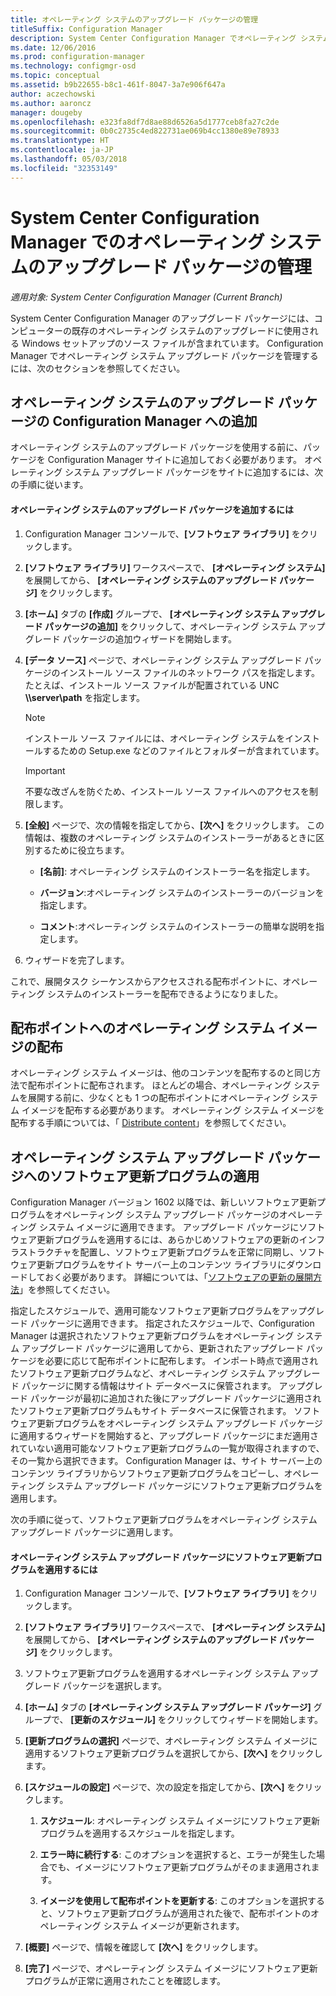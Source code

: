 ```yaml
---
title: オペレーティング システムのアップグレード パッケージの管理
titleSuffix: Configuration Manager
description: System Center Configuration Manager でオペレーティング システムのアップグレード パッケージを管理する方法について説明します。
ms.date: 12/06/2016
ms.prod: configuration-manager
ms.technology: configmgr-osd
ms.topic: conceptual
ms.assetid: b9b22655-b8c1-461f-8047-3a7e906f647a
author: aczechowski
ms.author: aaroncz
manager: dougeby
ms.openlocfilehash: e323fa8df7d8ae88d6526a5d1777ceb8fa27c2de
ms.sourcegitcommit: 0b0c2735c4ed822731ae069b4cc1380e89e78933
ms.translationtype: HT
ms.contentlocale: ja-JP
ms.lasthandoff: 05/03/2018
ms.locfileid: "32353149"
---
```

# <a name="manage-operating-system-upgrade-packages-with-system-center-configuration-manager"></a>System Center Configuration Manager でのオペレーティング システムのアップグレード パッケージの管理

*適用対象: System Center Configuration Manager (Current Branch)*

System Center Configuration Manager のアップグレード パッケージには、コンピューターの既存のオペレーティング システムのアップグレードに使用される Windows セットアップのソース ファイルが含まれています。 Configuration Manager でオペレーティング システム アップグレード パッケージを管理するには、次のセクションを参照してください。

##  <a name="BKMK_AddOSUpgradePkgs"></a> オペレーティング システムのアップグレード パッケージの Configuration Manager への追加  
 オペレーティング システムのアップグレード パッケージを使用する前に、パッケージを Configuration Manager サイトに追加しておく必要があります。 オペレーティング システム アップグレード パッケージをサイトに追加するには、次の手順に従います。  

#### <a name="to-add-an-operating-system-upgrade-package"></a>オペレーティング システムのアップグレード パッケージを追加するには  

1.  Configuration Manager コンソールで、**[ソフトウェア ライブラリ]** をクリックします。  

2.  **[ソフトウェア ライブラリ]** ワークスペースで、 **[オペレーティング システム]** を展開してから、 **[オペレーティング システムのアップグレード パッケージ]** をクリックします。  

3.  **[ホーム]** タブの **[作成]** グループで、 **[オペレーティング システム アップグレード パッケージの追加]** をクリックして、オペレーティング システム アップグレード パッケージの追加ウィザードを開始します。  

4.  **[データ ソース]** ページで、オペレーティング システム アップグレード パッケージのインストール ソース ファイルのネットワーク パスを指定します。 たとえば、インストール ソース ファイルが配置されている UNC **\\\server\path** を指定します。  

    > [!NOTE]  
    >  インストール ソース ファイルには、オペレーティング システムをインストールするための Setup.exe などのファイルとフォルダーが含まれています。  

    > [!IMPORTANT]  
    >  不要な改ざんを防ぐため、インストール ソース ファイルへのアクセスを制限します。  

5.  **[全般]** ページで、次の情報を指定してから、**[次へ]** をクリックします。 この情報は、複数のオペレーティング システムのインストーラーがあるときに区別するために役立ちます。  

    -   **[名前]**: オペレーティング システムのインストーラー名を指定します。  

    -   **バージョン**:オペレーティング システムのインストーラーのバージョンを指定します。  

    -   **コメント**:オペレーティング システムのインストーラーの簡単な説明を指定します。  

6.  ウィザードを完了します。  

 これで、展開タスク シーケンスからアクセスされる配布ポイントに、オペレーティング システムのインストーラーを配布できるようになりました。  

##  <a name="BKMK_DistributeBootImages"></a> 配布ポイントへのオペレーティング システム イメージの配布  
 オペレーティング システム イメージは、他のコンテンツを配布するのと同じ方法で配布ポイントに配布されます。 ほとんどの場合、オペレーティング システムを展開する前に、少なくとも 1 つの配布ポイントにオペレーティング システム イメージを配布する必要があります。 オペレーティング システム イメージを配布する手順については、「 [Distribute content](../../core/servers/deploy/configure/deploy-and-manage-content.md#bkmk_distribute)」を参照してください。  

##  <a name="BKMK_OSUpgradePkgApplyUpdates"></a> オペレーティング システム アップグレード パッケージへのソフトウェア更新プログラムの適用  
 Configuration Manager バージョン 1602 以降では、新しいソフトウェア更新プログラムをオペレーティング システム アップグレード パッケージのオペレーティング システム イメージに適用できます。 アップグレード パッケージにソフトウェア更新プログラムを適用するには、あらかじめソフトウェアの更新のインフラストラクチャを配置し、ソフトウェア更新プログラムを正常に同期し、ソフトウェア更新プログラムをサイト サーバー上のコンテンツ ライブラリにダウンロードしておく必要があります。 詳細については、「[ソフトウェアの更新の展開方法](../../sum/deploy-use/deploy-software-updates.md)」を参照してください。  

 指定したスケジュールで、適用可能なソフトウェア更新プログラムをアップグレード パッケージに適用できます。 指定されたスケジュールで、Configuration Manager は選択されたソフトウェア更新プログラムをオペレーティング システム アップグレード パッケージに適用してから、更新されたアップグレード パッケージを必要に応じて配布ポイントに配布します。 インポート時点で適用されたソフトウェア更新プログラムなど、オペレーティング システム アップグレード パッケージに関する情報はサイト データベースに保管されます。 アップグレード パッケージが最初に追加された後にアップグレード パッケージに適用されたソフトウェア更新プログラムもサイト データベースに保管されます。 ソフトウェア更新プログラムをオペレーティング システム アップグレード パッケージに適用するウィザードを開始すると、アップグレード パッケージにまだ適用されていない適用可能なソフトウェア更新プログラムの一覧が取得されますので、その一覧から選択できます。 Configuration Manager は、サイト サーバー上のコンテンツ ライブラリからソフトウェア更新プログラムをコピーし、オペレーティング システム アップグレード パッケージにソフトウェア更新プログラムを適用します。  

 次の手順に従って、ソフトウェア更新プログラムをオペレーティング システム アップグレード パッケージに適用します。  

#### <a name="to-apply-software-updates-to-an-operating-system-upgrade-package"></a>オペレーティング システム アップグレード パッケージにソフトウェア更新プログラムを適用するには  

1.  Configuration Manager コンソールで、**[ソフトウェア ライブラリ]** をクリックします。  

2.  **[ソフトウェア ライブラリ]** ワークスペースで、 **[オペレーティング システム]** を展開してから、 **[オペレーティング システムのアップグレード パッケージ]** をクリックします。  

3.  ソフトウェア更新プログラムを適用するオペレーティング システム アップグレード パッケージを選択します。  

4.  **[ホーム]** タブの **[オペレーティング システム アップグレード パッケージ]** グループで、 **[更新のスケジュール]** をクリックしてウィザードを開始します。  

5.  **[更新プログラムの選択]** ページで、オペレーティング システム イメージに適用するソフトウェア更新プログラムを選択してから、**[次へ]** をクリックします。  

6.  **[スケジュールの設定]** ページで、次の設定を指定してから、**[次へ]** をクリックします。  

    1.  **スケジュール**: オペレーティング システム イメージにソフトウェア更新プログラムを適用するスケジュールを指定します。  

    2.  **エラー時に続行する**: このオプションを選択すると、エラーが発生した場合でも、イメージにソフトウェア更新プログラムがそのまま適用されます。  

    3.  **イメージを使用して配布ポイントを更新する**: このオプションを選択すると、ソフトウェア更新プログラムが適用された後で、配布ポイントのオペレーティング システム イメージが更新されます。  

7.  **[概要]** ページで、情報を確認して **[次へ]** をクリックします。  

8.  **[完了]** ページで、オペレーティング システム イメージにソフトウェア更新プログラムが正常に適用されたことを確認します。  
